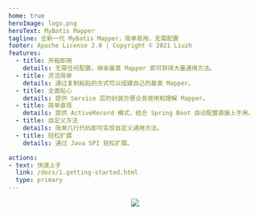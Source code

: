 ```yaml
---
home: true
heroImage: logo.png
heroText: MyBatis Mapper
tagline: 全新一代 MyBatis Mapper，简单易用，无需配置
footer: Apache License 2.0 | Copyright © 2021 Liuzh
features:
  - title: 开箱即用
    details: 无需任何配置，继承基类 Mapper 即可获得大量通用方法。
  - title: 灵活简单
    details: 通过复制粘贴的方式可以组建自己的基类 Mapper。
  - title: 全面贴心
    details: 提供 Service 层的封装方便业务使用和理解 Mapper。
  - title: 简单直观
    details: 提供 ActiveRecord 模式，结合 Spring Boot 自动配置直接上手用。
  - title: 自定义方法
    details: 简单几行代码即可实现自定义通用方法。
  - title: 轻松扩展
    details: 通过 Java SPI 轻松扩展。

actions:
- text: 快速上手
  link: /docs/1.getting-started.html
  type: primary
---
```


<div style="text-align: center;margin: 0 auto; padding-bottom: 30px;">
<a target="_blank" href="https://maven-badges.herokuapp.com/maven-central/io.mybatis/mybatis-mapper"><img src="https://maven-badges.herokuapp.com/maven-central/io.mybatis/mybatis-mapper/badge.svg"/></a>
</div>